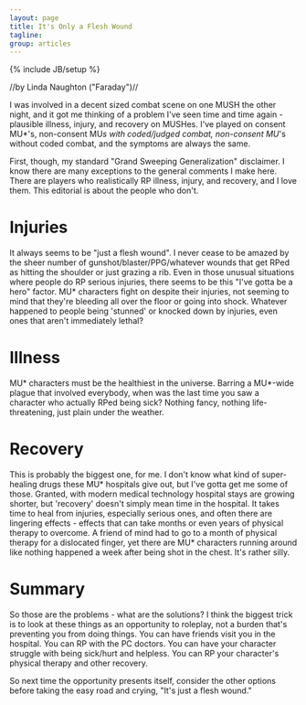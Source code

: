 ```yaml
---
layout: page
title: It's Only a Flesh Wound
tagline: 
group: articles
---
```

{% include JB/setup %}

//by Linda Naughton ("Faraday")//

I was involved in a decent sized combat scene on one MUSH the other night, and it got me thinking of a problem I've seen time and time again - plausible illness, injury, and recovery on MUSHes. I've played on consent MU*'s, non-consent MU*s with coded/judged combat, non-consent MU*'s without coded combat, and the symptoms are always the same.

First, though, my standard "Grand Sweeping Generalization" disclaimer. I know there are many exceptions to the general comments I make here. There are players who realistically RP illness, injury, and recovery, and I love them. This editorial is about the people who don't.

# Injuries

It always seems to be "just a flesh wound". I never cease to be amazed by the sheer number of gunshot/blaster/PPG/whatever wounds that get RPed as hitting the shoulder or just grazing a rib. Even in those unusual situations where people do RP serious injuries, there seems to be this "I've gotta be a hero" factor. MU* characters fight on despite their injuries, not seeming to mind that they're bleeding all over the floor or going into shock. Whatever happened to people being 'stunned' or knocked down by injuries, even ones that aren't immediately lethal?

# Illness

MU* characters must be the healthiest in the universe. Barring a MU*-wide plague that involved everybody, when was the last time you saw a character who actually RPed being sick? Nothing fancy, nothing life-threatening, just plain under the weather.

# Recovery

This is probably the biggest one, for me. I don't know what kind of super-healing drugs these MU* hospitals give out, but I've gotta get me some of those. Granted, with modern medical technology hospital stays are growing shorter, but 'recovery' doesn't simply mean time in the hospital. It takes time to heal from injuries, especially serious ones, and often there are lingering effects - effects that can take months or even years of physical therapy to overcome. A friend of mind had to go to a month of physical therapy for a dislocated finger, yet there are MU* characters running around like nothing happened a week after being shot in the chest. It's rather silly.

# Summary

So those are the problems - what are the solutions? I think the biggest trick is to look at these things as an opportunity to roleplay, not a burden that's preventing you from doing things. You can have friends visit you in the hospital. You can RP with the PC doctors. You can have your character struggle with being sick/hurt and helpless. You can RP your character's physical therapy and other recovery.

So next time the opportunity presents itself, consider the other options before taking the easy road and crying, "It's just a flesh wound."